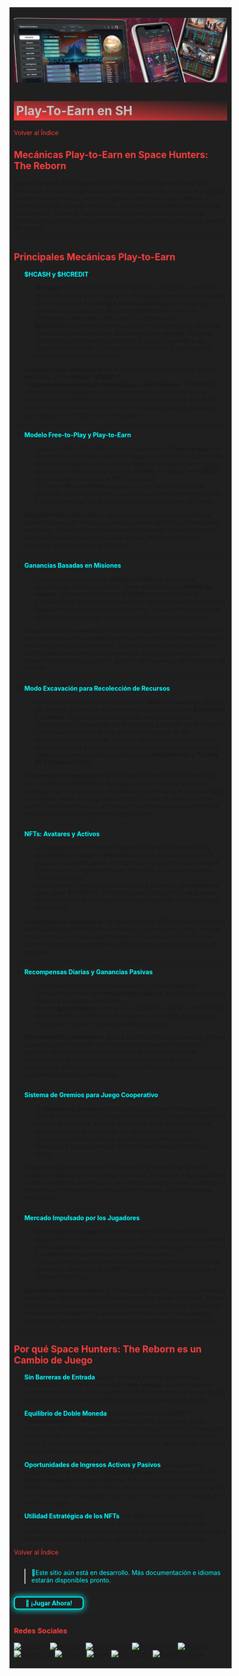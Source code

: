 <div style="background-color:#1F1F1F; padding:10px;">

![UI-Banner](../../../static/img/UI-Banner.jpg)
# <div style="background: linear-gradient(185deg, #1F1F1F, #FF3D3D); padding: 5px; color: #FFFFFF;"><span style="color:#c0c0c0"> Play-To-Earn  en SH
[<span style="color:#FF3D3D">Volver al Índice</span>](../00-index.md)

## **<span style="color:#FF3D3D">Mecánicas Play-to-Earn en Space Hunters: The Reborn</span>**

**Space Hunters: The Reborn** ofrece un modelo **Play-to-Earn (P2E)** innovador donde los jugadores pueden disfrutar del juego sin necesidad de una inversión inicial, mientras ganan activos valiosos y tokens a través del juego. El juego introduce un sistema de doble moneda único que forma el núcleo de su economía, proporcionando un enfoque dinámico impulsado por la comunidad para las recompensas y la gestión de activos.

---

## **<span style="color:#FF3D3D">Principales Mecánicas Play-to-Earn</span>**

1. **<span style="color:#00FFFF">$HCASH y $HCREDIT</span>**
   - **$HCASH** es la moneda principal del juego. Se gana a través de misiones, tareas y eventos, y se utiliza para transacciones diarias como la compra de **energía**, **potenciadores**, y la mejora de avatares. Los jugadores dependen de $HCASH para las actividades esenciales del juego y la progresión.
   - **$HCREDIT** es la moneda impulsada por la comunidad, diseñada como la columna vertebral del modelo **free-to-play**. Se gana mediante la participación activa en el juego y permite a los jugadores acuñar NFTs, mejorar herramientas y participar en transacciones en el mercado.

   **Característica innovadora**: Este sistema de doble moneda ofrece equilibrio y flexibilidad. **$HCASH** cubre las necesidades diarias del juego, mientras que **$HCREDIT** empodera a los jugadores con recompensas impulsadas por la comunidad, otorgando a todos un papel en la economía del juego. Juntos, crean un sistema sostenible y amigable para los jugadores que impulsa el compromiso a largo plazo.

---

2. **<span style="color:#00FFFF">Modelo Free-to-Play y Play-to-Earn</span>**
   - *Space Hunters: The Reborn* es completamente **free-to-play**, sin necesidad de que los jugadores hagan inversiones iniciales para comenzar a ganar. Los jugadores pueden progresar en el juego, completar misiones y ganar tanto **$HCASH** como **$HCREDIT** sin necesidad de comprar NFTs o tokens.
   - El modelo **Play-to-Earn** asegura que los jugadores puedan acumular activos y aumentar sus recursos simplemente jugando y participando en los distintos modos y actividades del juego.

   **Característica innovadora**: La mayoría de los juegos blockchain tienen barreras de entrada, como la compra de NFTs o inversiones en tokens. *Space Hunters* elimina estas barreras, haciéndolo más accesible para una audiencia más amplia, mientras ofrece un potencial de ganancias significativo.

---

3. **<span style="color:#00FFFF">Ganancias Basadas en Misiones</span>**
   - Los jugadores completan **Misiones Básicas** para ganar experiencia, objetos y tokens. Cada misión otorga **puntos de misión**, que se convierten en **$HCASH** de forma horaria.
   - A medida que los jugadores avanzan, desbloquean misiones más desafiantes con mayores recompensas, lo que ofrece un mayor potencial de ganancias para los jugadores comprometidos.

   **Característica innovadora**: El sistema basado en misiones mantiene a los jugadores involucrados con desafíos variados, proporcionando a su vez ganancias constantes. Las misiones están diseñadas con complejidad creciente, recompensando a los jugadores que desarrollan estrategias para la gestión de recursos y optimización de energía.

---

4. **<span style="color:#00FFFF">Modo Excavación para Recolección de Recursos</span>**
   - Los jugadores pueden participar en el **Modo Excavación**, lo que les permite recolectar recursos raros y valiosos como **Aetherium** y **Lumium**. Estos recursos se utilizan para la creación, reparaciones o se venden en el mercado a cambio de $HCREDIT.
   - La excavación requiere una gestión cuidadosa de las herramientas y la energía, y la tasa de éxito se ve influenciada por los avatares y la calidad de las herramientas de excavación, cada una con estadísticas únicas como **enfriamiento** y **Prueba de Eficiencia (PoE)**.

   **Característica innovadora**: Al vincular la recolección de recursos con mecánicas específicas del juego, *Space Hunters* introduce estrategia en el proceso de recolección, haciendo que sea más que una simple rutina. Los jugadores deben pensar de manera crítica sobre cómo maximizar su eficiencia, haciendo que cada intento de excavación sea una experiencia gratificante.

---

5. **<span style="color:#00FFFF">NFTs: Avatares y Activos</span>**
   - Los **Avatares NFT** ofrecen mejoras de juego al potenciar las estadísticas de **suerte**, **influencia** y otros atributos clave. Los jugadores pueden ganar, intercambiar o mejorar estos avatares para mejorar su rendimiento en misiones, excavación y otros modos de juego.
   - Los jugadores también pueden adquirir y mejorar **generadores** para ganar $HCREDIT de forma pasiva. Estos NFTs se pueden intercambiar en el mercado o usar para generar recompensas a largo plazo.

   **Característica innovadora**: La utilidad de los NFTs en *Space Hunters* va más allá de simples coleccionables. Los avatares y otros activos proporcionan ventajas significativas en el juego, ofreciendo a los jugadores beneficios tangibles además de su valor potencial en el mercado.

---

6. **<span style="color:#00FFFF">Recompensas Diarias y Ganancias Pasivas</span>**
   - Los jugadores son recompensados por su participación constante a través de **recompensas diarias**, que incluyen tokens, recursos y objetos exclusivos.
   - Poseer **generadores** permite a los jugadores generar $HCREDIT pasivamente, convirtiendo el juego en una fuente de ingresos continua sin requerir una actividad constante.

   **Característica innovadora**: *Space Hunters* mezcla ganancias activas y pasivas, satisfaciendo tanto a jugadores ocasionales como a aquellos que desean involucrarse más profundamente. Las recompensas diarias y los generadores fomentan el juego consistente, ofreciendo un progreso significativo incluso cuando los jugadores no están conectados.

---

7. **<span style="color:#00FFFF">Sistema de Gremios para Juego Cooperativo</span>**
   - El **sistema de gremios** permite a los jugadores formar alianzas para afrontar misiones y desafíos mayores. Los gremios permiten compartir recursos, asignar ingenieros a los generadores de otros jugadores y maximizar sus ganancias colectivas.
   - El juego cooperativo ofrece recompensas más lucrativas, alentando a los jugadores a formar comunidades dentro del juego.

   **Característica innovadora**: El sistema de gremios promueve el trabajo en equipo y la estrategia colectiva, brindando a los jugadores la oportunidad de beneficiarse de interacciones sociales. También incentiva la formación de gremios con misiones y bonificaciones exclusivas.

---

8. **<span style="color:#00FFFF">Mercado Impulsado por los Jugadores</span>**
   - El **mercado del juego** es completamente controlado por los jugadores. Los recursos, avatares y NFTs se pueden intercambiar entre jugadores, creando una economía dinámica donde la oferta y la demanda determinan el valor de los activos.
   - Los jugadores pueden vender sus recursos minados o artículos creados a cambio de $HCREDIT, proporcionando otra vía para obtener valor real.

   **Característica innovadora**: A diferencia de muchos juegos donde las economías del juego son controladas por los desarrolladores, *Space Hunters* empodera a sus jugadores para que configuren el mercado. Esta descentralización es una característica clave de los juegos blockchain, permitiendo la verdadera propiedad de los jugadores.

---

## **<span style="color:#FF3D3D">Por qué Space Hunters: The Reborn es un Cambio de Juego</span>**

1. **<span style="color:#00FFFF">Sin Barreras de Entrada</span>**
   *Space Hunters* elimina las barreras tradicionales al ofrecer un modelo **free-to-play** que no requiere inversiones iniciales. Los jugadores pueden comenzar a ganar desde el primer día, creando un entorno de juego realmente inclusivo.

2. **<span style="color:#00FFFF">Equilibrio de Doble Moneda</span>**
   La combinación de **$HCASH** para uso diario y **$HCREDIT** como moneda impulsada por la comunidad ofrece una economía equilibrada y flexible. Esto asegura que tanto los nuevos jugadores como los experimentados puedan ganar y gestionar recursos de manera efectiva, sin sufrir de inflación o inestabilidad económica.

3. **<span style="color:#00FFFF">Oportunidades de Ingresos Activos y Pasivos</span>**
   Los jugadores pueden ganar a través de **misiones activas**, así como a través de **ingresos pasivos** de **generadores**. Este sistema híbrido satisface tanto a los jugadores más comprometidos como a los más casuales, permitiendo que todos ganen de la manera que mejor se adapte a su estilo de juego.

4. **<span style="color:#00FFFF">Utilidad Estratégica de los NFTs</span>**
   Los **NFTs** en *Space Hunters* proporcionan beneficios reales dentro del juego, no solo valor estético. Los jugadores pueden mejorar su rendimiento adquiriendo y mejorando avatares y activos, agregando profundidad al juego.



[<span style="color:#FF3D3D">Volver al Índice</span>](../00-index.md)
<hr>

><span style="color:#00FFFF"> 🔧Este sitio aún está en desarrollo. Más documentación e idiomas estarán disponibles pronto.</span>
<hr>
<a href="https://spacehunters.online" style="text-decoration:none;">
  <div style="display:inline-block; padding:4px 24px; background-color:#1F1F1F; color:#00FFFF; border: 2px solid #00FFFF; border-radius:8px; font-weight:bold; box-shadow: 0px 0px 15px #00FFFF; transition: background-color 0.3s, box-shadow 0.3s;">
    🚀 ¡Jugar Ahora!
  </div>
</a>

<style>
  a:hover div {
    background-color: #00FFFF;
    color: #1F1F1F;
    box-shadow: 0px 0px 25px #00FFFF;
  }
</style>
****

### <span style="color:#FF3D3D">Redes Sociales</span>

[![Telegram](https://img.shields.io/badge/Telegram-BOT-26A5E4?style=plastic&logo=telegram)](https://t.me/SpaceHuntersBot)
[![Telegram](https://img.shields.io/badge/Telegram-Announcements-26A5E4?style=plastic&logo=telegram)](https://t.me/spacehuntersnews)
[![Telegram EN](https://img.shields.io/badge/Telegram-Chat%20ENG-2CA5E0?style=plastic&logo=telegram)](https://t.me/spacehunterss)
[![Telegram EN](https://img.shields.io/badge/Telegram-Chat%20ESP-2CA5E0?style=plastic&logo=telegram)](https://t.me/shspanish)
[![Discord](https://img.shields.io/badge/Discord-Space%20Hunters-7289DA?style=plastic&logo=discord)](https://discord.gg/wpmzyJM9xb)
[![AtomicHub](https://img.shields.io/badge/AtomicHub-Space%20Hunters-EE474C?style=plastic&logo=atomichub)](https://wax.atomichub.io/explorer/collection/wax-mainnet/spacehunterz)
[![GitBook](https://img.shields.io/badge/GitBook-Space%20Hunters-7A8089?style=plastic&logo=gitbook)](https://spaceheroes.gitbook.io/space-hunters)
[![Zealy](https://img.shields.io/badge/Zealy-Space%20Hunters-FF69B4?style=plastic&logo=zealy)](https://zealy.io/cw/spacehuntersthereborn/invite/UroI4c6fhtB3SX65siHBX)
[![PlayToEarn](https://img.shields.io/badge/PlayToEarn-Space%20Hunters-34C759?style=plastic&logo=playtoearn)](https://playtoearn.com/blockchaingame/space-hunters-the-reborn?rel=search)
[![CoinMarketCap](https://img.shields.io/badge/CoinMarketCap-NFTSpaceHunters-03C9A9?style=plastic&logo=coinmarketcap)](https://coinmarketcap.com/community/profile/nftspacehunters/)
